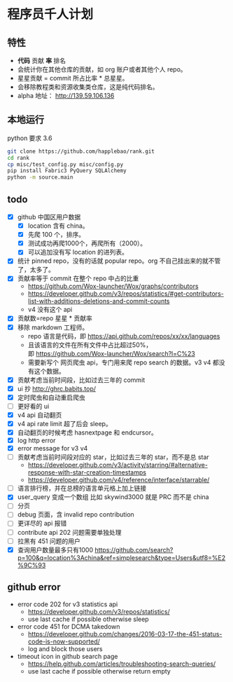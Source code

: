 # 程序员千人计划

## 特性

- **代码** 贡献 **率** 排名
- 会统计你在其他仓库的贡献，如 org 账户或者其他个人 repo。
- 星星贡献 = commit 所占比率 * 总星星。
- 会移除教程类和资源收集类仓库，这是纯代码排名。
- alpha 地址： http://139.59.106.136

## 本地运行

python 要求 3.6

```bash
git clone https://github.com/happlebao/rank.git
cd rank
cp misc/test_config.py misc/config.py
pip install Fabric3 PyQuery SQLAlchemy
python -m source.main 
```

## todo

- [x] github 中国区用户数据
   - [x] location 含有 china。
   - [x] 先爬 100 个，排序。
   - [x] 测试成功再爬1000个，再爬所有（2000）。
   - [x] 可以追加没有写 location 的进列表。
- [x] 统计 pinned repo，没有的话就 popular repo。org 不自己挂出来的就不管了，太多了。
- [x] 贡献率等于 commit 在整个 repo 中占的比重
    - https://github.com/Wox-launcher/Wox/graphs/contributors
    - https://developer.github.com/v3/repos/statistics/#get-contributors-list-with-additions-deletions-and-commit-counts
    - v4 没有这个 api
- [x] 贡献数=repo 星星 * 贡献率
- [x] 移除 markdown 工程师。
    - repo 语言是代码，即 https://api.github.com/repos/xx/xx/languages
    - 且该语言的文件在所有文件中占比超过50%，即 https://github.com/Wox-launcher/Wox/search?l=C%23
    - 需要新写个 网页爬虫 api，专门用来爬 repo search 的数据。v3 v4 都没有这个数据。
- [x] 贡献考虑当前时间段，比如过去三年的 commit
- [x] ui 抄 http://ghrc.babits.top/
- [x] 定时爬虫和自动重启爬虫
- [ ] 更好看的 ui
- [x] v4 api 自动翻页
- [x] v4 api rate limit 超了后会 sleep。
- [x] 自动翻页的时候考虑 hasnextpage 和 endcursor。
- [x] log http error
- [x] error message for v3 v4
- [ ] 贡献考虑当前时间段对应的 star，比如过去三年的 star，而不是总 star
    - https://developer.github.com/v3/activity/starring/#alternative-response-with-star-creation-timestamps
    - https://developer.github.com/v4/reference/interface/starrable/
- [ ] 语言排行榜，并在总榜的语言单元格上加上链接
- [x] user_query 变成一个数组 比如 skywind3000 就是 PRC 而不是 china
- [ ] 分页
- [ ] debug 页面，含 invalid repo contribution
- [ ] 更详尽的 api 报错
- [ ] contribute api 202 问题需要单独处理
- [ ] 拉黑有 451 问题的用户 
- [x] 查询用户数量最多只有1000 https://github.com/search?p=100&q=location%3Achina&ref=simplesearch&type=Users&utf8=%E2%9C%93

## github error
- error code 202 for v3 statistics api
    - https://developer.github.com/v3/repos/statistics/
    - use last cache if possible otherwise sleep
- error code 451 for DCMA takedown
    - https://developer.github.com/changes/2016-03-17-the-451-status-code-is-now-supported/
    - log and block those users
- timeout icon in github search page
    - https://help.github.com/articles/troubleshooting-search-queries/
    - use last cache if possible otherwise return empty
    